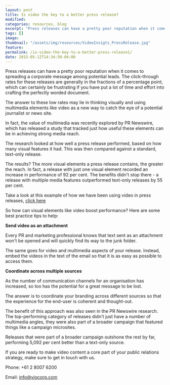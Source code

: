 ```yaml
---
layout: post
title: Is video the key to a better press release?
modified:
categories: resources, blog
excerpt: "Press releases can have a pretty poor reputation when it comes to spreading a corporate message among potential leads. The click-through rates for these releases are generally in the fractions of a percentage "
tags: []
image:
thumbnail: "/assets/img/resources/VideoInsigts_PressRelease.jpg"
feature:
permalink: /is-video-the-key-to-a-better-press-release1/
date: 2015-05-12T14:34:50-04:00
---
```


Press releases can have a pretty poor reputation when it comes to spreading a corporate message among potential leads. The click-through rates for these releases are generally in the fractions of a percentage point, which can certainly be frustrating if you have put a lot of time and effort into crafting the perfectly worded document.

The answer to these low rates may lie in thinking visually and using multimedia elements like video as a new way to catch the eye of a potential journalist or news site.

In fact, the value of multimedia was recently explored by PR Newswire, which has released a study that tracked just how useful these elements can be in achieving strong media reach.

The research looked at how well a press release performed, based on how many visual features it had. This was then compared against a standard, text-only release.

The results? The more visual elements a press release contains, the greater the reach. In fact, a release with just one visual element recorded an increase in performance of 92 per cent. The benefits didn't stop there - a release with multiple media features outperformed text-only releases by 55 per cent.

Take a look at this example of how we have been using video in press releases, <a href="http://viocorp.com/tedx-media-release/">click here</a>

So how can visual elements like video boost performance? Here are some best practice tips to help:

<strong>Send video as an attachment</strong>

Every PR and marketing professional knows that text sent as an attachment won't be opened and will quickly find its way to the junk folder.

The same goes for video and multimedia aspects of your release. Instead, embed the videos in the text of the email so that it is as easy as possible to access them.

<strong>Coordinate across multiple sources</strong>

As the number of communication channels for an organisation has increased, so too has the potential for a great message to be lost.

The answer is to coordinate your branding across different sources so that the experience for the end-user is coherent and thought-out.

The benefit of this approach was also seen in the PR Newswire research. The top-performing category of releases didn't just have a number of multimedia angles, they were also part of a broader campaign that featured things like a campaign microsites.

Releases that were part of a broader campaign outshone the rest by far, performing 5,092 per cent better than a text-only source.

If you are ready to make video content a core part of your public relations strategy, make sure to get in touch with us.

Phone: +61 2 8007 6200

Email: info@viocorp.com